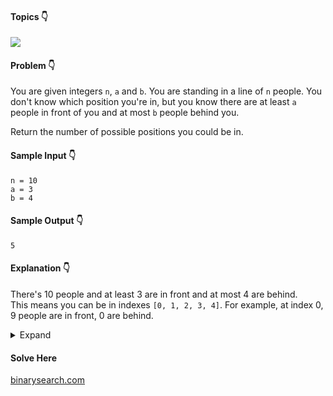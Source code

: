 #### Topics :point_down:
![](https://img.shields.io/badge/-math-wheat)

#### Problem :point_down:
You are given integers `n`, `a` and `b`. You are standing in a line of `n` people. You don't know which position you're in, but you know there are at least `a` people in front of you and at most `b` people behind you.

Return the number of possible positions you could be in.

#### Sample Input :point_down:
```
n = 10
a = 3
b = 4
```
#### Sample Output :point_down:
```
5
```
#### Explanation :point_down:

There's 10 people and at least 3 are in front and at most 4 are behind.  
This means you can be in indexes `[0, 1, 2, 3, 4]`. For example, at index 0, 9 people are in front, 0 are behind.

<details>
<summary>Expand</summary>

#### Python :point_down:

```py
def solve(n, a, b):
      return min((n-a), b+1)
```
#### C++ :point_down:

```cpp
int solve(int n, int a, int b) {
    return min((n-a), b+1);
}
```
#### JavaScript :point_down:
```js
function solve(n, a, b) {
    return Math.min((n-a), (b+1));
}
```
#### TypeScript :point_down:

```ts
function solve(n: number, a: number, b: number): number {
    return Math.min((n-a), (b+1));
}
```
</details>

#### Solve Here
[binarysearch.com](https://binarysearch.com/problems/Line-of-People)
